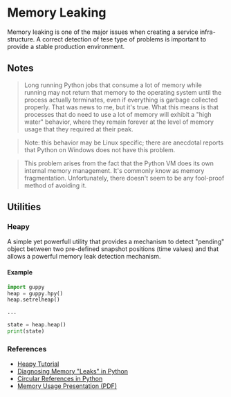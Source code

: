 # Memory Leaking

Memory leaking is one of the major issues when creating a service infra-structure. A correct detection of tese
type of problems is important to provide a stable production environment.

## Notes

> Long running Python jobs that consume a lot of memory while running may not 
> return that memory to the operating system until the process actually 
> terminates, even if everything is garbage collected properly. That was news 
> to me, but it's true. What this means is that processes that do need to use 
> a lot of memory will exhibit a "high water" behavior, where they remain 
> forever at the level of memory usage that they required at their peak. 

> Note: this behavior may be Linux specific; there are anecdotal reports that 
> Python on Windows does not have this problem. 

> This problem arises from the fact that the Python VM does its own internal 
> memory management. It's commonly know as memory fragmentation. 
> Unfortunately, there doesn't seem to be any fool-proof method of avoiding 
> it.

## Utilities

### Heapy

A simple yet powerfull utility that provides a mechanism to detect "pending" object between two pre-defined
snapshot positions (time values) and that allows a powerful memory leak detection mechanism.

#### Example

```python
import guppy
heap = guppy.hpy()
heap.setrelheap()

...

state = heap.heap()
print(state)
```

### References

* [Heapy Tutorial](http://smira.ru/wp-content/uploads/2011/08/heapy.html)
* [Diagnosing Memory "Leaks" in Python](http://python.dzone.com/articles/diagnosing-memory-leaks-python)
* [Circular References in Python](http://engineering.hearsaysocial.com/2013/06/16/circular-references-in-python)
* [Memory Usage Presentation (PDF)](https://dmalcolm.fedorapeople.org/presentations/MemoryUsage.pdf)
